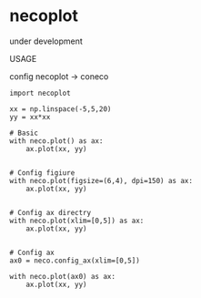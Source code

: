 # necoplot
under development

USAGE

config necoplot -> coneco

```python:
import necoplot

xx = np.linspace(-5,5,20)
yy = xx*xx

# Basic
with neco.plot() as ax:
    ax.plot(xx, yy)


# Config figiure
with neco.plot(figsize=(6,4), dpi=150) as ax:
    ax.plot(xx, yy)


# Config ax directry
with neco.plot(xlim=[0,5]) as ax:
    ax.plot(xx, yy)


# Config ax
ax0 = neco.config_ax(xlim=[0,5])

with neco.plot(ax0) as ax:
    ax.plot(xx, yy)


```